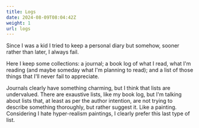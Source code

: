 ```yaml
---
title: Logs
date: 2024-08-09T08:04:42Z
weight: 1
url: logs
---
```


Since I was a kid I tried to keep a personal diary but somehow, sooner rather than later, I always fail.

Here I keep some collections: a journal; a book log of what I read, what I'm reading (and maybe someday what I'm planning to read); and a list of those things that I'll never fail to appreciate.

Journals clearly have something charming, but I think that lists are undervalued.  There are exaustive lists, like my book log, but I'm talking about lists that, at least as per the author intention, are not trying to describe something thoroughly, but rather suggest it.  Like a painting.  Considering I hate hyper-realism paintings, I clearly prefer this last type of list.
